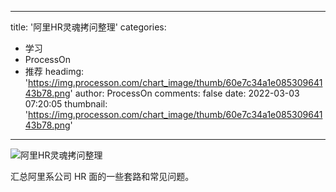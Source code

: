 
---
title: '阿里HR灵魂拷问整理'
categories: 
 - 学习
 - ProcessOn
 - 推荐
headimg: 'https://img.processon.com/chart_image/thumb/60e7c34a1e08530964143b78.png'
author: ProcessOn
comments: false
date: 2022-03-03 07:20:05
thumbnail: 'https://img.processon.com/chart_image/thumb/60e7c34a1e08530964143b78.png'
---

<div>   
<img class="thumb" alt="阿里HR灵魂拷问整理" src="https://img.processon.com/chart_image/thumb/60e7c34a1e08530964143b78.png" referrerpolicy="no-referrer">
<p>汇总阿里系公司 HR 面的一些套路和常见问题。</p>  
</div>
            